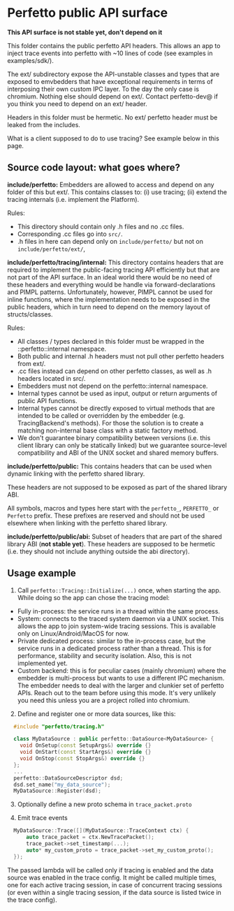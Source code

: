 # Perfetto public API surface

**This API surface is not stable yet, don't depend on it**

This folder contains the public perfetto API headers. This allows an app to
inject trace events into perfetto with ~10 lines of code (see examples in
examples/sdk/).

The ext/ subdirectory expose the API-unstable classes and types that are
exposed to emvbedders that have exceptional requirements in terms of interposing
their own custom IPC layer. To the day the only case is chromium. Nothing else
should depend on ext/. Contact perfetto-dev@ if you think you need to
depend on an ext/ header.

Headers in this folder must be hermetic. No ext/ perfetto header must be
leaked from the includes.

What is a client supposed to do to use tracing? See example below in this page.


Source code layout: what goes where?
------------------------------------

**include/perfetto:**
Embedders are allowed to access and depend on any folder of this but ext/.
This contains classes to: (i) use tracing; (ii) extend the tracing internals
(i.e. implement the Platform).

Rules:
- This directory should contain only .h files and no .cc files.
- Corresponding .cc files go into `src/`.
- .h files in here can depend only on `include/perfetto/` but not on
  `include/perfetto/ext/`,

**include/perfetto/tracing/internal:**
This directory contains headers that are required to implement the public-facing
tracing API efficiently but that are not part of the API surface.
In an ideal world there would be no need of these headers and everything would
be handle via forward-declarations and PIMPL patterns. Unfortunately, however,
PIMPL cannot be used for inline functions, where the implementation needs to be
exposed in the public headers, which in turn need to depend on the memory layout
of structs/classes.

Rules:
- All classes / types declared in this folder must be wrapped in the
  ::perfetto::internal namespace.
- Both public and internal .h headers must not pull other perfetto headers
  from ext/.
- .cc files instead can depend on other perfetto classes, as well as .h headers
  located in src/.
- Embedders must not depend on the perfetto::internal namespace.
- Internal types cannot be used as input, output or return arguments of public
  API functions.
- Internal types cannot be directly exposed to virtual methods that are
  intended to be called or overridden by the embedder (e.g. TracingBackend's
  methods). For those the solution is to create a matching non-internal base
  class with a static factory method.
- We don't guarantee binary compatibility between versions (i.e. this client
  library can only be statically linked) but we guarantee source-level
  compatibility and ABI of the UNIX socket and shared memory buffers.

**include/perfetto/public:**
This contains headers that can be used when dynamic linking with the perfetto
shared library.

These headers are not supposed to be exposed as part of the shared library ABI.

All symbols, macros and types here start with the `perfetto_`, `PERFETTO_` or
`Perfetto` prefix. These prefixes are reserved and should not be used elsewhere
when linking with the perfetto shared library.

**include/perfetto/public/abi:**
Subset of headers that are part of the shared library ABI (**not stable yet**).
These headers are supposed to be hermetic (i.e. they should not include anything
outside the abi directory).

Usage example
-------------
1. Call `perfetto::Tracing::Initialize(...)` once, when starting the app.
  While doing so the app can chose the tracing model:
  - Fully in-process: the service runs in a thread within the same process.
  - System: connects to the traced system daemon via a UNIX socket. This allows
    the app to join system-wide tracing sessions. This is available only on
    Linux/Android/MacOS for now.
  - Private dedicated process: similar to the in-process case, but the service
    runs in a dedicated process rather than a thread. This is for performance,
    stability and security isolation. Also, this is not implemented yet.
  - Custom backend: this is for peculiar cases (mainly chromium) where the
    embedder is multi-process but wants to use a different IPC mechanism. The
    embedder needs to deal with the larger and clunkier set of perfetto APIs.
    Reach out to the team before using this mode. It's very unlikely you need
    this unless you are a project rolled into chromium.

2. Define and register one or more data sources, like this:
```cpp
  #include "perfetto/tracing.h"

  class MyDataSource : public perfetto::DataSource<MyDataSource> {
    void OnSetup(const SetupArgs&) override {}
    void OnStart(const StartArgs&) override {}
    void OnStop(const StopArgs&) override {}
  };
  ...
  perfetto::DataSourceDescriptor dsd;
  dsd.set_name("my_data_source");
  MyDataSource::Register(dsd);
```

3. Optionally define a new proto schema in `trace_packet.proto`

4. Emit trace events
```cpp
  MyDataSource::Trace([](MyDataSource::TraceContext ctx) {
      auto trace_packet = ctx.NewTracePacket();
      trace_packet->set_timestamp(...);
      auto* my_custom_proto = trace_packet->set_my_custom_proto();
  });
```

The passed lambda will be called only if tracing is enabled and the data source
was enabled in the trace config. It might be called multiple times, one for each
active tracing session, in case of concurrent tracing sessions (or even within a
single tracing session, if the data source is listed twice in the trace config).
